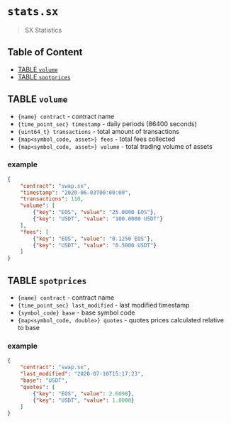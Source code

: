 # `stats.sx`

> SX Statistics

## Table of Content

- [TABLE `volume`](#table-volume)
- [TABLE `spotprices`](#table-spotprices)

## TABLE `volume`

- `{name} contract` - contract name
- `{time_point_sec} timestamp` - daily periods (86400 seconds)
- `{uint64_t} transactions` - total amount of transactions
- `{map<symbol_code, asset>} fees` - total fees collected
- `{map<symbol_code, asset>} volume` - total trading volume of assets

### example

```json
{
    "contract": "swap.sx",
    "timestamp": "2020-06-03T00:00:00",
    "transactions": 110,
    "volume": [
        {"key": "EOS", "value": "25.0000 EOS"},
        {"key": "USDT", "value": "100.0000 USDT"}
    ],
    "fees": [
        {"key": "EOS", "value": "0.1250 EOS"},
        {"key": "USDT", "value": "0.5000 USDT"}
    ]
}
```

## TABLE `spotprices`

- `{name} contract` - contract name
- `{time_point_sec} last_modified` - last modified timestamp
- `{symbol_code} base` - base symbol code
- `{map<symbol_code, double>} quotes` - quotes prices calculated relative to base

### example

```json
{
    "contract": "swap.sx",
    "last_modified": "2020-07-10T15:17:23",
    "base": "USDT",
    "quotes": [
        {"key": "EOS", "value": 2.6098},
        {"key": "USDT", "value": 1.0000}
    ]
}
```